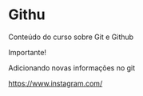 # Githu



Conteúdo do curso sobre Git e Github

Importante!

Adicionando novas informações no git

https://www.instagram.com/
